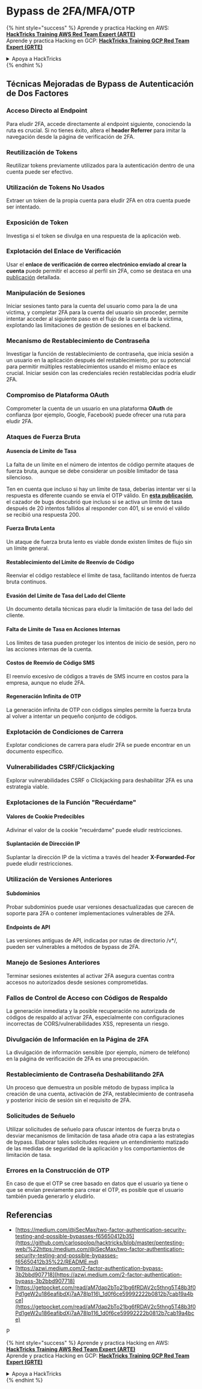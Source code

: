 # Bypass de 2FA/MFA/OTP

{% hint style="success" %}
Aprende y practica Hacking en AWS:<img src="../.gitbook/assets/arte.png" alt="" data-size="line">[**HackTricks Training AWS Red Team Expert (ARTE)**](https://training.hacktricks.xyz/courses/arte)<img src="../.gitbook/assets/arte.png" alt="" data-size="line">\
Aprende y practica Hacking en GCP: <img src="../.gitbook/assets/grte.png" alt="" data-size="line">[**HackTricks Training GCP Red Team Expert (GRTE)**<img src="../.gitbook/assets/grte.png" alt="" data-size="line">](https://training.hacktricks.xyz/courses/grte)

<details>

<summary>Apoya a HackTricks</summary>

* Revisa los [**planes de suscripción**](https://github.com/sponsors/carlospolop)!
* **Únete al** 💬 [**grupo de Discord**](https://discord.gg/hRep4RUj7f) o al [**grupo de telegram**](https://t.me/peass) o **síguenos** en **Twitter** 🐦 [**@hacktricks\_live**](https://twitter.com/hacktricks_live)**.**
* **Comparte trucos de hacking enviando PRs a los** [**HackTricks**](https://github.com/carlospolop/hacktricks) y [**HackTricks Cloud**](https://github.com/carlospolop/hacktricks-cloud) repos de github.

</details>
{% endhint %}

## **Técnicas Mejoradas de Bypass de Autenticación de Dos Factores**

### **Acceso Directo al Endpoint**

Para eludir 2FA, accede directamente al endpoint siguiente, conociendo la ruta es crucial. Si no tienes éxito, altera el **header Referrer** para imitar la navegación desde la página de verificación de 2FA.

### **Reutilización de Tokens**

Reutilizar tokens previamente utilizados para la autenticación dentro de una cuenta puede ser efectivo.

### **Utilización de Tokens No Usados**

Extraer un token de la propia cuenta para eludir 2FA en otra cuenta puede ser intentado.

### **Exposición de Token**

Investiga si el token se divulga en una respuesta de la aplicación web.

### **Explotación del Enlace de Verificación**

Usar el **enlace de verificación de correo electrónico enviado al crear la cuenta** puede permitir el acceso al perfil sin 2FA, como se destaca en una [publicación](https://srahulceh.medium.com/behind-the-scenes-of-a-security-bug-the-perils-of-2fa-cookie-generation-496d9519771b) detallada.

### **Manipulación de Sesiones**

Iniciar sesiones tanto para la cuenta del usuario como para la de una víctima, y completar 2FA para la cuenta del usuario sin proceder, permite intentar acceder al siguiente paso en el flujo de la cuenta de la víctima, explotando las limitaciones de gestión de sesiones en el backend.

### **Mecanismo de Restablecimiento de Contraseña**

Investigar la función de restablecimiento de contraseña, que inicia sesión a un usuario en la aplicación después del restablecimiento, por su potencial para permitir múltiples restablecimientos usando el mismo enlace es crucial. Iniciar sesión con las credenciales recién restablecidas podría eludir 2FA.

### **Compromiso de Plataforma OAuth**

Comprometer la cuenta de un usuario en una plataforma **OAuth** de confianza (por ejemplo, Google, Facebook) puede ofrecer una ruta para eludir 2FA.

### **Ataques de Fuerza Bruta**

#### **Ausencia de Límite de Tasa**

La falta de un límite en el número de intentos de código permite ataques de fuerza bruta, aunque se debe considerar un posible limitador de tasa silencioso.

Ten en cuenta que incluso si hay un límite de tasa, deberías intentar ver si la respuesta es diferente cuando se envía el OTP válido. En [**esta publicación**](https://mokhansec.medium.com/the-2-200-ato-most-bug-hunters-overlooked-by-closing-intruder-too-soon-505f21d56732), el cazador de bugs descubrió que incluso si se activa un límite de tasa después de 20 intentos fallidos al responder con 401, si se envió el válido se recibió una respuesta 200.

#### **Fuerza Bruta Lenta**

Un ataque de fuerza bruta lento es viable donde existen límites de flujo sin un límite general.

#### **Restablecimiento del Límite de Reenvío de Código**

Reenviar el código restablece el límite de tasa, facilitando intentos de fuerza bruta continuos.

#### **Evasión del Límite de Tasa del Lado del Cliente**

Un documento detalla técnicas para eludir la limitación de tasa del lado del cliente.

#### **Falta de Límite de Tasa en Acciones Internas**

Los límites de tasa pueden proteger los intentos de inicio de sesión, pero no las acciones internas de la cuenta.

#### **Costos de Reenvío de Código SMS**

El reenvío excesivo de códigos a través de SMS incurre en costos para la empresa, aunque no elude 2FA.

#### **Regeneración Infinita de OTP**

La generación infinita de OTP con códigos simples permite la fuerza bruta al volver a intentar un pequeño conjunto de códigos.

### **Explotación de Condiciones de Carrera**

Explotar condiciones de carrera para eludir 2FA se puede encontrar en un documento específico.

### **Vulnerabilidades CSRF/Clickjacking**

Explorar vulnerabilidades CSRF o Clickjacking para deshabilitar 2FA es una estrategia viable.

### **Explotaciones de la Función "Recuérdame"**

#### **Valores de Cookie Predecibles**

Adivinar el valor de la cookie "recuérdame" puede eludir restricciones.

#### **Suplantación de Dirección IP**

Suplantar la dirección IP de la víctima a través del header **X-Forwarded-For** puede eludir restricciones.

### **Utilización de Versiones Anteriores**

#### **Subdominios**

Probar subdominios puede usar versiones desactualizadas que carecen de soporte para 2FA o contener implementaciones vulnerables de 2FA.

#### **Endpoints de API**

Las versiones antiguas de API, indicadas por rutas de directorio /v\*/, pueden ser vulnerables a métodos de bypass de 2FA.

### **Manejo de Sesiones Anteriores**

Terminar sesiones existentes al activar 2FA asegura cuentas contra accesos no autorizados desde sesiones comprometidas.

### **Fallos de Control de Acceso con Códigos de Respaldo**

La generación inmediata y la posible recuperación no autorizada de códigos de respaldo al activar 2FA, especialmente con configuraciones incorrectas de CORS/vulnerabilidades XSS, representa un riesgo.

### **Divulgación de Información en la Página de 2FA**

La divulgación de información sensible (por ejemplo, número de teléfono) en la página de verificación de 2FA es una preocupación.

### **Restablecimiento de Contraseña Deshabilitando 2FA**

Un proceso que demuestra un posible método de bypass implica la creación de una cuenta, activación de 2FA, restablecimiento de contraseña y posterior inicio de sesión sin el requisito de 2FA.

### **Solicitudes de Señuelo**

Utilizar solicitudes de señuelo para ofuscar intentos de fuerza bruta o desviar mecanismos de limitación de tasa añade otra capa a las estrategias de bypass. Elaborar tales solicitudes requiere un entendimiento matizado de las medidas de seguridad de la aplicación y los comportamientos de limitación de tasa.

### Errores en la Construcción de OTP

En caso de que el OTP se cree basado en datos que el usuario ya tiene o que se envían previamente para crear el OTP, es posible que el usuario también pueda generarlo y eludirlo.

## Referencias

* [https://medium.com/@iSecMax/two-factor-authentication-security-testing-and-possible-bypasses-f65650412b35](https://github.com/carlospolop/hacktricks/blob/master/pentesting-web/%22https:/medium.com/@iSecMax/two-factor-authentication-security-testing-and-possible-bypasses-f65650412b35%22/README.md)
* [https://azwi.medium.com/2-factor-authentication-bypass-3b2bbd907718](https://azwi.medium.com/2-factor-authentication-bypass-3b2bbd907718)
* [https://getpocket.com/read/aM7dap2bTo21bg6fRDAV2c5thng5T48b3f0Pd1geW2u186eafibdXj7aA78Ip116\_1d0f6ce59992222b0812b7cab19a4bce](https://getpocket.com/read/aM7dap2bTo21bg6fRDAV2c5thng5T48b3f0Pd1geW2u186eafibdXj7aA78Ip116_1d0f6ce59992222b0812b7cab19a4bce)

P

{% hint style="success" %}
Aprende y practica Hacking en AWS:<img src="../.gitbook/assets/arte.png" alt="" data-size="line">[**HackTricks Training AWS Red Team Expert (ARTE)**](https://training.hacktricks.xyz/courses/arte)<img src="../.gitbook/assets/arte.png" alt="" data-size="line">\
Aprende y practica Hacking en GCP: <img src="../.gitbook/assets/grte.png" alt="" data-size="line">[**HackTricks Training GCP Red Team Expert (GRTE)**<img src="../.gitbook/assets/grte.png" alt="" data-size="line">](https://training.hacktricks.xyz/courses/grte)

<details>

<summary>Apoya a HackTricks</summary>

* Revisa los [**planes de suscripción**](https://github.com/sponsors/carlospolop)!
* **Únete al** 💬 [**grupo de Discord**](https://discord.gg/hRep4RUj7f) o al [**grupo de telegram**](https://t.me/peass) o **síguenos** en **Twitter** 🐦 [**@hacktricks\_live**](https://twitter.com/hacktricks_live)**.**
* **Comparte trucos de hacking enviando PRs a los** [**HackTricks**](https://github.com/carlospolop/hacktricks) y [**HackTricks Cloud**](https://github.com/carlospolop/hacktricks-cloud) repos de github.

</details>
{% endhint %}
